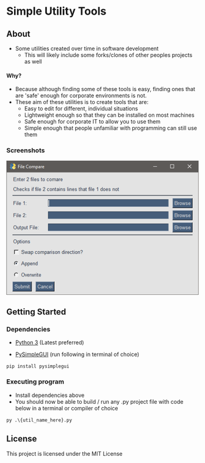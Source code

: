 # Simple Utility Tools

## About

* Some utilities created over time in software development
  * This will likely include some forks/clones of other peoples projects as well

#### Why?
* Because although finding some of these tools is easy, finding ones that are 'safe' enough for corporate environments is not.
* These aim of these utilities is to create tools that are:
  * Easy to edit for different, individual situations
  * Lightweight enough so that they can be installed on most machines
  * Safe enough for corporate IT to allow you to use them
  * Simple enough that people unfamiliar with programming can still use them

### Screenshots

![Text Compare](/Meta/Screenshots/textcompare.png?raw=true "Optional Title")

## Getting Started

### Dependencies

* [Python 3](https://www.python.org/) (Latest preferred)

* [PySimpleGUI](www.pysimplegui.org) (run following in terminal of choice)
```
pip install pysimplegui
```

### Executing program
* Install dependencies above
* You should now be able to build / run any .py project file with code below in a terminal or compiler of choice
```
py .\{util_name_here}.py
```

## License

This project is licensed under the MIT License
